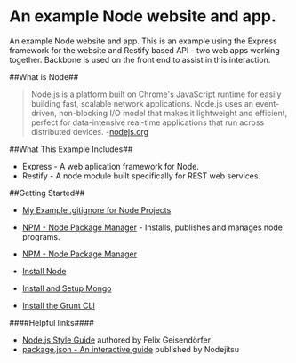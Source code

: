 An example Node website and app.
====

An example Node website and app. This is an example using the Express framework for the website and Restify based API - two web apps working together. Backbone is used on the front end to assist in this interaction.

##What is Node##

> Node.js is a platform built on Chrome's JavaScript runtime for easily building fast, scalable network applications. Node.js uses an event-driven, non-blocking I/O model that makes it lightweight and efficient, perfect for data-intensive real-time applications that run across distributed devices.
-[nodejs.org](http://nodejs.org/ "nodejs.org")

##What This Example Includes##

* Express - A web aplication framework for Node.
* Restify - A node module built specifically for REST web services.

##Getting Started##

*	[My Example .gitignore for Node Projects](.gitignore "Example .gitignore for Node Projects")
*	[NPM - Node Package Manager](https://www.npmjs.org "NPM - Node Package Manager") - Installs, publishes and manages node programs.
*	[NPM - Node Package Manager](https://www.npmjs.org/doc/json.html "NPM - Node Package Manager")

*	[Install Node](http://nodejs.org/download/ "Install Node")
*	[Install and Setup Mongo](http://docs.mongodb.org/manual/installation/ "Install and Setup Mongo")
*	[Install the Grunt CLI](http://gruntjs.com/getting-started "Grunt | Getting Started")

####Helpful links####

*	[Node.js Style Guide](https://github.com/felixge/node-style-guide "Node.js Style Guide") authored by Felix Geisendörfer
*	[package.json - An interactive guide](http://package.json.nodejitsu.com "package.json - An interactive guide") published by Nodejitsu